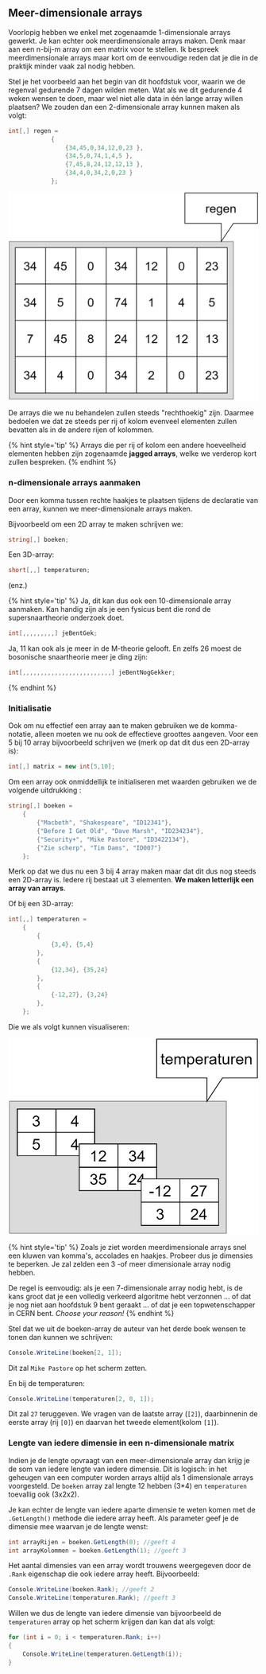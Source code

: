 ## Meer-dimensionale arrays
Voorlopig hebben we enkel met zogenaamde 1-dimensionale arrays gewerkt. Je kan echter ook meerdimensionale arrays maken. Denk maar aan een n-bij-m array om een matrix voor te stellen. Ik bespreek meerdimensionale arrays maar kort om de eenvoudige reden dat je die in de praktijk minder vaak zal nodig hebben.

Stel je het voorbeeld aan het begin van dit hoofdstuk voor, waarin we de regenval gedurende 7 dagen wilden meten. Wat als we dit gedurende 4 weken wensen te doen, maar wel niet alle data in één lange array willen plaatsen? We zouden dan een 2-dimensionale array kunnen maken als volgt:

```csharp
int[,] regen = 
            {
                {34,45,0,34,12,0,23 },
                {34,5,0,74,1,4,5 },
                {7,45,8,24,12,12,13 },
                {34,4,0,34,2,0,23 }
            };
```


![Een tweedimensionale array.](../assets/5_arrays/2d.png)<!--{width=60%}-->






De arrays die we nu behandelen zullen steeds "rechthoekig" zijn. Daarmee bedoelen we dat ze steeds per rij of kolom evenveel elementen zullen bevatten als in de andere rijen of kolommen. 

{% hint style='tip' %}
Arrays die per rij of kolom een andere hoeveelheid elementen hebben zijn zogenaamde **jagged arrays**, welke we verderop kort zullen bespreken.
{% endhint %}



### n-dimensionale arrays aanmaken
Door een komma tussen rechte haakjes te plaatsen tijdens de declaratie van een array, kunnen we meer-dimensionale arrays maken. 

Bijvoorbeeld om een 2D array te maken schrijven we:


```csharp
string[,] boeken;
```

Een 3D-array:

```csharp
short[,,] temperaturen;
```
(enz.)

{% hint style='tip' %}
Ja, dit kan dus ook een 10-dimensionale array aanmaken. Kan handig zijn als je een fysicus bent die rond de supersnaartheorie onderzoek doet.

```csharp
int[,,,,,,,,,] jeBentGek;
```
Ja, 11 kan ook als je meer in de M-theorie gelooft. En zelfs 26 moest de bosonische snaartheorie meer je ding zijn:

```csharp
int[,,,,,,,,,,,,,,,,,,,,,,,,,] jeBentNogGekker;
```

{% endhint %}


### Initialisatie

Ook om nu effectief een array aan te maken gebruiken we de komma-notatie, alleen moeten we nu ook de effectieve groottes aangeven. Voor een 5 bij 10 array bijvoorbeeld schrijven we (merk op dat dit dus een 2D-array is):


```csharp
int[,] matrix = new int[5,10];
```

Om een array ook onmiddellijk te initialiseren met waarden gebruiken we de volgende uitdrukking :

```csharp
string[,] boeken = 
    {
        {"Macbeth", "Shakespeare", "ID12341"},
        {"Before I Get Old", "Dave Marsh", "ID234234"},
        {"Security+", "Mike Pastore", "ID3422134"},
        {"Zie scherp", "Tim Dams", "ID007"}
    };
```

Merk op dat we dus nu een 3 bij 4 array maken maar dat dit dus nog steeds een 2D-array is. Iedere rij bestaat uit 3 elementen. **We maken letterlijk een array van arrays**.

<!-- \newpage -->


Of bij een 3D-array:

```csharp
int[,,] temperaturen = 
    {
        {
            {3,4}, {5,4}
        },
        {
            {12,34}, {35,24}
        },
        {
            {-12,27}, {3,24}
        },
    };
```

Die we als volgt kunnen visualiseren:


![De derde dimensie bestaat uit drie 2-dimensionale 2 bij 2 arrays...](../assets/5_arrays/3D.png)<!--{width=60%}-->

{% hint style='tip' %}
Zoals je ziet worden meerdimensionale arrays snel een kluwen van komma's, accolades en haakjes. Probeer dus je dimensies te beperken. Je zal zelden een 3 -of meer dimensionale array nodig hebben. 

De regel is eenvoudig: als je een 7-dimensionale array nodig hebt, is de kans groot dat je een volledig verkeerd algoritme hebt verzonnen ... of dat je nog niet aan hoofdstuk 9 bent geraakt ... of dat je een topwetenschapper in CERN bent. *Choose your reason!*
{% endhint %}


<!-- \newpage -->


Stel dat we uit de boeken-array de auteur van het derde boek wensen te tonen dan kunnen we schrijven:


```csharp
Console.WriteLine(boeken[2, 1]);
```

Dit zal ``Mike Pastore`` op het scherm zetten.

En bij de temperaturen:


```csharp
Console.WriteLine(temperaturen[2, 0, 1]);
```

Dit zal ``27`` teruggeven. We vragen van de laatste array (``[2]``), daarbinnenin de eerste array (rij ``[0]``) en daarvan het tweede element(kolom ``[1]``).

### Lengte van iedere dimensie in een n-dimensionale matrix

Indien je de lengte opvraagt van een meer-dimensionale array dan krijg je de som van iedere lengte van iedere dimensie. Dit is logisch: in het geheugen van een computer worden arrays altijd als 1 dimensionale arrays voorgesteld. De ``boeken`` array zal lengte 12 hebben (3*4) en ``temperaturen`` toevallig ook (3x2x2). 

Je kan echter de lengte van iedere aparte dimensie te weten komen met de ``.GetLength()`` methode die iedere array heeft. Als parameter geef je de dimensie mee waarvan je de lengte wenst:

```csharp
int arrayRijen = boeken.GetLength(0); //geeft 4 
int arrayKolommen = boeken.GetLength(1); //geeft 3
```

Het aantal dimensies van een array wordt trouwens weergegeven door de ``.Rank`` eigenschap die ook iedere array heeft. Bijvoorbeeld:

```csharp
Console.WriteLine(boeken.Rank); //geeft 2
Console.WriteLine(temperaturen.Rank); //geeft 3
```

Willen we dus de lengte van iedere dimensie van bijvoorbeeld de ``temperaturen`` array op het scherm krijgen dan kan dat als volgt:

```csharp
for (int i = 0; i < temperaturen.Rank; i++)
{
    Console.WriteLine(temperaturen.GetLength(i));
}
```



